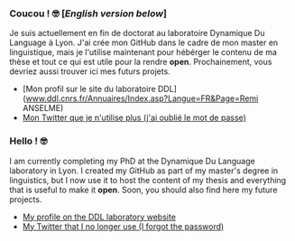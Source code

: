 ### Coucou ! 🤓 \[_English version below_\]

Je suis actuellement en fin de doctorat au laboratoire Dynamique Du Language à Lyon.
J'ai crée mon GitHub dans le cadre de mon master en linguistique, mais je l'utilise maintenant pour hébérger le contenu de ma thèse et tout ce qui est utile pour la rendre **open**.
Prochainement, vous devriez aussi trouver ici mes futurs projets.

- [Mon profil sur le site du laboratoire DDL](www.ddl.cnrs.fr/Annuaires/Index.asp?Langue=FR&Page=Remi ANSELME)
- [Mon Twitter que je n'utilise plus (j'ai oublié le mot de passe)](https://twitter.com/ranselme1)

### Hello ! 🤓

I am currently completing my PhD at the Dynamique Du Language laboratory in Lyon.
I created my GitHub as part of my master's degree in linguistics, but I now use it to host the content of my thesis and everything that is useful to make it **open**.
Soon, you should also find here my future projects.

- [My profile on the DDL laboratory website](http://www.ddl.cnrs.fr/Annuaires/Index.asp?Langue=EN&Page=Remi%20ANSELME)
- [My Twitter that I no longer use (I forgot the password)](https://twitter.com/ranselme1)

